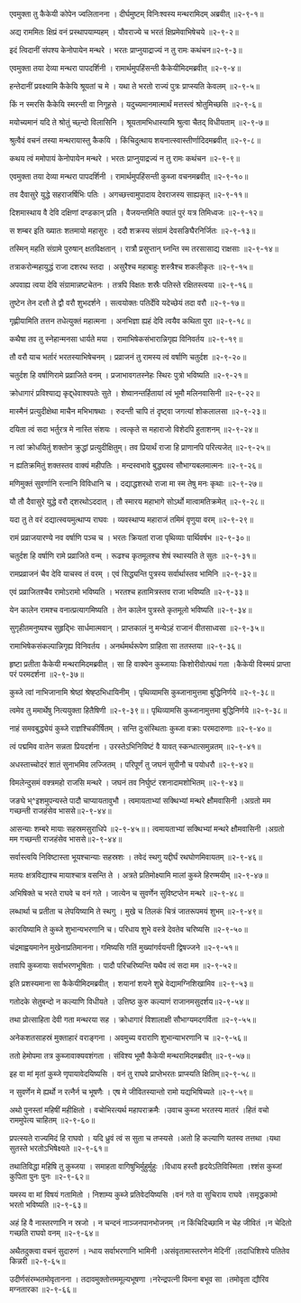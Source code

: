 एवमुक्ता तु कैकेयी कोपेन ज्वलितानना ।
दीर्घमुष्टम् विनिःश्वस्य मन्थरामिदम् अब्रवीत् ॥२-९-१॥

अद्य राममितः क्षिप्रं वनं प्रस्थापयाम्यहम् ।
यौवराज्ये च भरतं क्षिप्रमेवाभिषेचये ॥२-९-२॥

इदं त्विदानीं संपश्य केनोपायेन मन्थरे ।
भरतः प्राप्नुयाद्राज्यं न तु रामः कथंचन॥२-९-३॥

एवमुक्ता तया देव्या मन्थरा पापदर्शिनी ।
रामार्थमुपहिंसन्ती कैकेयीमिदमब्रवीत् ॥२-९-४॥

हन्तेदानीं प्रवक्ष्यामि कैकेयि श्रूयतां च मे ।
यथा ते भरतो राज्यं पुत्रः प्राप्स्यति केवलम् ॥२-९-५॥

किं न स्मरसि कैकेयि स्मरन्ती वा निगूहसे ।
यदुच्यमानमात्मार्थं मत्तस्त्वं श्रोतुमिच्छसि ॥२-९-६॥

मयोच्यमानं यदि ते श्रोतुं च्छ्न्दो विलासिनि ।
श्रूयतामभिधास्यामि श्रुत्वा चैतद् विधीयताम् ॥२-९-७॥

श्रुत्वैवं वचनं तस्या मन्थरायास्तु कैकयि ।
किंचिदुत्थाय शयनात्स्वास्तीर्णादिदमब्रवीत् ॥२-९-८॥

कथय त्वं ममोपायं केनोपायेन मन्थरे ।
भरतः प्राप्नुयाद्रज्यं न तु रामः कथंचन ॥२-९-९॥

एवमुक्ता तया देव्या मन्थरा पापदर्शिनी ।
रामार्थमुपहिंसन्ती कुब्जा वचनमब्रवीत् ॥२-९-१०॥

तव दैवासुरे युद्धे सहराजर्षिभिः पतिः ।
अगच्छत्त्वामुपादाय देवराजस्य साह्यकृत् ॥२-९-११॥

दिशमास्थाय वै देवि दक्षिणां दण्डकान् प्रति ।
वैजयन्तमिति क्यातं पुरं यत्र तिमिध्वजः ॥२-९-१२॥

स शम्बर इति ख्यातः शतमायो महासुरः ।
ददौ शक्रस्य संग्रामं देवसङिघैरनिर्जितः ॥२-९-१३॥

तस्मिन् महति संग्रामे पुरुषान् क्षतविक्षतान् ।
रात्रौ प्रसुप्तान् घ्नन्ति स्म तरसासाद्य राक्षसाः ॥२-९-१४॥

तत्राकरोन्महायुद्धं राजा दशरथ स्तदा ।
असुरैश्च महाबाहुः शस्त्रैश्च शकलीकृतः ॥२-९-१५॥

अपवाह्य त्वया देवि संग्रामान्नष्टचेतनः ।
तत्रपि विक्षतः शस्रैः पतिस्ते रक्षितस्त्वया ॥२-९-१६॥

तुष्टेन तेन दत्तौ ते द्वौ वरौ शुभदर्शने ।
सत्वयोक्तः पतिर्देवि यदेच्छेयं तदा वरौ ॥२-९-१७॥

गृह्णीयामिति तत्तन तधेत्युक्तं महात्मना ।
अनभिज्ञा ह्यहं देवि त्वयैव कथिता पुरा ॥२-९-१८॥

कथैषा तव तु स्नेहान्मनसा धार्यते मया ।
रामाभिषेकसंभारान्निगृह्य विनिवर्तय ॥२-९-१९॥

तौ वरौ याच भर्तारं भरतस्याभिषेचनम् ।
प्रव्राजनं तु रामस्य त्वं वर्षाणि चतुर्दश ॥२-९-२०॥

चतुर्दश हि वर्षाणिरामे प्रव्राजिते वनम् ।
प्रजाभावगतस्नेहः स्थिरः पुत्रो भविष्यति ॥२-९-२१॥

क्रोधागारं प्रविश्याद्य कृद्द्धेवाश्वपतेः सुते ।
शेष्वानन्तर्हितायां त्वं भूमौ मलिनवासिनी ॥२-९-२२॥

मास्मैनं प्रत्युदीक्षेथा माचैन मभिभाषथाः ।
रुदन्ती चापि तं दृष्ट्वा जगत्यां शोकलालसा ॥२-९-२३॥

दयिता त्वं सदा भर्तुरत्र मे नास्ति संशयः ।
त्वत्कृते स महाराजो विशेदपि हुताशनम् ॥२-९-२४॥

न त्वां क्रोधयितुं शक्तोन क्रुद्धां प्रत्युदीक्षितुम्।
तव प्रियार्थं राजा हि प्राणानपि परित्यजेत् ॥२-९-२५॥

न ह्यतिक्रमितुं शक्तस्तव वाक्यं महीपतिः ।
मन्दस्वभावे बुद्ध्यस्व सौभाग्यबलमात्मनः ॥२-९-२६॥

मणिमुक्तं सुवर्णानि रत्नानि विविधानि च ।
दद्याद्धशरथो राजा मा स्म तेषु मनः कृथाः ॥२-९-२७॥

यौ तौ दैवासुरे युद्धे वरौ द्शरथोऽददात् ।
तौ स्मारय महाभागे सोऽर्थो मात्वामतिक्रमेत् ॥२-९-२८॥

यदा तु ते वरं दद्यात्स्वयमुत्थाप्य राघवः ।
व्यवस्थाप्य महाराजं तमिमं वृणुया वरम् ॥२-९-२९॥

रामं प्रव्राजयारण्ये नव वर्षाणि पञ्च च ।
भरतः क्रियतां राजा पृथिव्याः पार्थिवर्षभ ॥२-९-३०॥

चतुर्दश हि वर्षाणि रामे प्रव्राजिते वन्म् ।
रूढश्च कृतमूलश्च शेषं स्थास्यति ते सुतः ॥२-९-३१॥

रामप्रव्राजनं चैव देवि याचस्व तं वरम् ।
एवं सिद्ध्यन्ति पुत्रस्य सर्वार्थास्तव भामिनि ॥२-९-३२॥

एवं प्रव्राजितश्चैव रामोऽरामो भविष्यति ।
भरतश्च हतामित्रस्तव राजा भविष्यति ॥२-९-३३॥

येन कालेन रामश्च वनात्प्रत्यागमिष्यति ।
तेन कालेन पुत्रस्ते कृतमूलो भविष्यति ॥२-९-३४॥

सुगृहीतमनुष्यश्च सुहृद्भिः सार्धमात्मवान् ।
प्राप्तकालं नु मन्येऽहं राजानं वीतसाध्वसा ॥२-९-३५॥

रामाभिषेकसंकल्पान्निगृह्य विनिवर्तय ।
अनर्थमर्थरूपेण ग्राहिता सा ततस्तया ॥२-९-३६॥

हृष्टा प्रतीता कैकेयी मन्थरामिदमब्रवीत् ।
सा हि वाक्येन कुब्जायाः किशोरीवोत्पथं गता ।कैकेयी विस्मयं प्राप्ता परं परमदर्शना ॥२-९-३७॥

कुब्जे त्वां नाभिजानामि श्रेष्ठां श्रेष्ह्ठभिधायिनीम् ।
पृथिव्यामसि कुब्जानामुत्तमा बुद्धिनिर्णये ॥२-९-३८॥

त्वमेव तु ममार्थेषु नित्ययुक्ता हितैषिणी ॥२-९-३९॥।
पृथिव्यामसि कुब्जानामुत्तमा बुद्धिनिर्णये ॥२-९-३८॥

नाहं समवबुद्ध्येयं कुब्जे राज्ञश्चिकीर्षितम् ।
सन्ति दुःसंस्थिताः कुब्जा वक्राः परमदारुणाः ॥२-९-४०॥

त्वं पद्ममिव वातेन सन्नता प्रियदर्शना ।
उरस्तेऽभिनिविष्टं वै यावत् स्कन्धात्समुन्नतम् ॥२-९-४१॥

अधस्ताच्चोदरं शातं सुनाभमिव लज्जितम् ।
परिपूर्णं तु जघनं सुपीनौ च पयोधरौ ॥२-९-४२॥

विमलेन्दुसमं वक्त्रमहो राजसि मन्थरे ।
जघनं तव निर्घुष्टं रशनादामशोभितम् ॥२-९-४३॥

जङघे भ्^इशमुपन्यस्ते पादौ चाप्यायतावुभौ ।
त्वमायताभ्यां सक्थिभ्यां मन्थरे क्षौमवासिनी ।अग्रतो मम गच्छन्ती राजहंसेव भाससे॥२-९-४४॥

आसन्याः शम्बरे मायाः सहस्रमसुराधिपे ॥२-९-४५॥।
त्वमायताभ्यां सक्थिभ्यां मन्थरे क्षौमवासिनी ।अग्रतो मम गच्छन्ती राजहंसेव भाससे॥२-९-४४॥

सर्वास्त्वयि निविष्टास्ता भूयश्चान्याः सहस्रशः ।
तवेदं स्थगु यद्दीर्घं रथघोणमिवायतम् ॥२-९-४६॥

मतयः क्षत्रविद्याश्च मायाश्चात्र वसन्ति ते ।
अत्रते प्रतिमोक्ष्यामि मालां कुब्जे हिरण्मयीम् ॥२-९-४७॥

अभिषिक्ते च भरते राघवे च वनं गते ।
जात्येन च सुवर्णेन सुविष्टप्तेन मन्थरे ॥२-९-४८॥

लब्धार्था च प्रतीता च लेपयिष्यामि ते स्थगु ।
मुखे च तिलकं चित्रं जातरूपमयं शुभम् ॥२-९-४९॥

कारयिष्यामि ते कुब्जे शुभान्यभरणानि च।
परिधाय शुभे वस्त्रे देवतेव चरिष्यसि ॥२-९-५०॥

चंद्रमाह्वयमानेन मुखेनाप्रतिमानना।
गमिष्यसि गतिं मुख्यांगर्वयन्ती द्विषज्जने ॥२-९-५१॥

तवापि कुब्जायाः सर्वाभरणभूषिताः ।
पादौ परिचरिष्यन्ति यथैव त्वं सदा मम ॥२-९-५२॥

इति प्रशस्यमाना सा कैकेयीमिदमब्रवीत् ।
शयानां शयने शुभ्रे वेद्यामग्निशिखामिव ॥२-९-५३॥

गतोदके सेतुबन्दो न कल्याणि विधीयते ।
उत्तिष्ठ कुरु कल्याणं राजानमसुदर्शय॥२-९-५४॥

तथा प्रोत्साहिता देवी गता मन्थरया सह ।
क्रोधागारं विशालाक्षी सौभाग्यमदगर्विता ॥२-९-५५॥

अनेकशतसाहस्रं मुक्ताहारं वराङ्गना ।
अवमुच्य वराराणि शुभान्याभरणानि च ॥२-९-५६॥

ततो हेमोपमा तत्र कुब्जावाक्यवशंगता ।
संविश्य भूमौ कैकेयी मन्थरामिदमब्रवीत् ॥२-९-५७॥

इह वा मां मृतां कुब्जे णृपायावेदयिष्यसि ।
वनं तु राघवे प्राप्तेभरतः प्राप्स्यति क्षितिम्॥२-९-५८॥

न सुवर्णेन मे ह्यर्थो न रत्नैर्न च भूषणैः ।
एष मे जीवितस्यान्तो रामो यद्यभिषिच्यते ॥२-९-५९॥

अथो पुनस्तां महिषीं महीक्षितो ।
वचोभिरत्यर्थ महापराक्रमैः ।उवाच कुब्जा भरतस्य मातरं ।हितं वचो राममुपेत्य चाहितम् ॥२-९-६०॥

प्रपत्स्यते राज्यमिदं हि राघवो ।
यदि ध्रुवं त्वं स सुता च तप्स्यसे ।अतो हि कल्याणि यतस्व तत्तथा ।यथा सुतस्ते भरतोऽभिषेक्ष्यते ॥२-९-६१॥

तथातिविद्धा महिषि तु कुब्जया ।
समाहता वागिषुभिर्मुहुर्मुहुः ।विधाय हस्तौ हृदयेऽतिविस्मिता ।श्शंस कुब्जां कुपिता पुनः पुनः ॥२-९-६२॥

यमस्य वा मां विषयं गतामितो ।
निशाम्य कुब्जे प्रतिवेदयिष्यसि ।वनं गते वा सुचिराय राघवे ।समृद्धकामो भरतो भविष्यति ॥२-९-६३॥

अहं हि वै नास्तरणानि न स्रजो ।
न चन्दनं नाञ्जनपानभोजनम् ।न किंचिदिच्छामि न चेह जीवितं ।न चेदितो गच्छति राघवो वनम् ॥२-९-६४॥

अथैतदुक्त्वा वचनं सुदारुणं ।
न्धाय सर्वाभरणानि भामिनी ।असंवृतामास्तरणेन मेदिनीं ।तदाधिशिश्ये पतितेव किन्नरी ॥२-९-६५॥

उदीर्णसंरम्भतमोवृतानना ।
तदावमुक्तोत्तममूल्यभूषणा ।नरेन्द्रपत्नी विमना बभूव सा ।तमोवृता द्यौरिव मग्नतारका ॥२-९-६६॥

